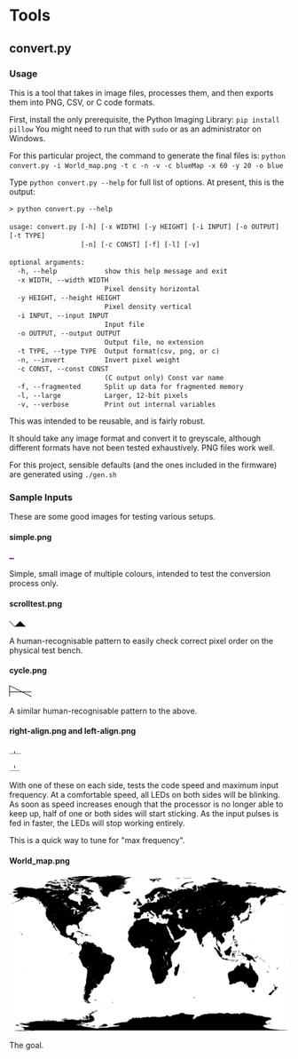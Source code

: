Tools
================


## convert.py

### Usage

This is a tool that takes in image files, processes them, and then exports them into PNG, CSV, or C code formats.

First, install the only prerequisite, the Python Imaging Library:
`pip install pillow`
You might need to run that with `sudo` or as an administrator on Windows.

For this particular project, the command to generate the final files is:
` python convert.py -i World_map.png -t c -n -v -c blueMap -x 60 -y 20 -o blue `

Type `python convert.py --help` for full list of options. At present, this is the output:

```
> python convert.py --help

usage: convert.py [-h] [-x WIDTH] [-y HEIGHT] [-i INPUT] [-o OUTPUT] [-t TYPE]
                  [-n] [-c CONST] [-f] [-l] [-v]

optional arguments:
  -h, --help            show this help message and exit
  -x WIDTH, --width WIDTH
                        Pixel density horizontal
  -y HEIGHT, --height HEIGHT
                        Pixel density vertical
  -i INPUT, --input INPUT
                        Input file
  -o OUTPUT, --output OUTPUT
                        Output file, no extension
  -t TYPE, --type TYPE  Output format(csv, png, or c)
  -n, --invert          Invert pixel weight
  -c CONST, --const CONST
                        (C output only) Const var name
  -f, --fragmented      Split up data for fragmented memory
  -l, --large           Larger, 12-bit pixels
  -v, --verbose         Print out internal variables
```

This was intended to be reusable, and is fairly robust.

It should take any image format and convert it to greyscale, although different formats have not been tested exhaustively. PNG files work well.

For this project, sensible defaults (and the ones included in the firmware) are generated using `./gen.sh`


### Sample Inputs

These are some good images for testing various setups.

#### simple.png

![simple](simple.png)

Simple, small image of multiple colours, intended to test the conversion process only.


#### scrolltest.png

![scrolltest](scrolltest.png)

A human-recognisable pattern to easily check correct pixel order on the physical test bench.

#### cycle.png

![cycle](cycle.png)

A similar human-recognisable pattern to the above.


#### right-align.png and left-align.png

![left-align](left-align.png)

![right-align](right-align.png)


With one of these on each side, tests the code speed and maximum input frequency.
At a comfortable speed, all LEDs on both sides will be blinking. As soon as speed increases enough that the processor is no longer able to keep up, half of one or both sides will start sticking. As the input pulses is fed in faster, the LEDs will stop working entirely.

This is a quick way to tune for "max frequency".


#### World_map.png

![World_map](World_map.png)

The goal.
